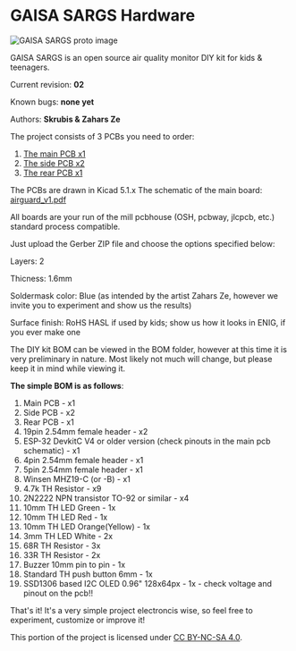 # GAISA SARGS Hardware

![GAISA SARGS proto image](https://gaisasargs.lv/assets/img/prototipi600.jpg)

GAISA SARGS is an open source air quality monitor DIY kit for kids & teenagers.

Current revision: **02**

Known bugs: **none yet**

Authors: **Skrubis & Zahars Ze**


The project consists of 3 PCBs you need to order:
1) [The main PCB x1 ](https://github.com/open-lv/air-guard/tree/main/hardware/main-pcb) 
2) [The side PCB x2 ](https://github.com/open-lv/air-guard/tree/main/hardware/side-pcb)
3) [The rear PCB x1 ](https://github.com/open-lv/air-guard/tree/main/hardware/rear-pcb)

The PCBs are drawn in Kicad 5.1.x
The schematic of the main board: [airguard_v1.pdf](https://github.com/open-lv/air-guard/blob/main/hardware/main-pcb/airguard_v1.pdf)

All boards are your run of the mill pcbhouse 
(OSH, pcbway, jlcpcb, etc.) standard process compatible. 

Just upload the Gerber ZIP file and choose the options specified below:


Layers: 2

Thicness: 1.6mm

Soldermask color: Blue 
(as intended by the artist Zahars Ze, however we invite you to experiment and show us the results)

Surface finish: RoHS HASL
if used by kids; show us how it looks in ENIG, if you ever make one

The DIY kit BOM can be viewed in the BOM folder, however at this time it is very preliminary in nature. 
Most likely not much will change, but please keep it in mind while viewing it.

**The simple BOM is as follows**:
1) Main PCB - x1
2) Side PCB - x2
3) Rear PCB - x1
4) 19pin 2.54mm female header - x2
5) ESP-32 DevkitC V4 or older version (check pinouts in the main pcb schematic) - x1
6) 4pin 2.54mm female header - x1
7) 5pin 2.54mm female header - x1
8) Winsen MHZ19-C (or -B) - x1
9) 4.7k TH Resistor - x9
10) 2N2222 NPN transistor TO-92 or similar - x4
11) 10mm TH LED Green - 1x
12) 10mm TH LED Red - 1x
13) 10mm TH LED Orange(Yellow) - 1x
14) 3mm TH LED White - 2x
15) 68R TH Resistor - 3x
16) 33R TH Resistor - 2x
17) Buzzer 10mm pin to pin - 1x
18) Standard TH push button 6mm - 1x
19) SSD1306 based I2C OLED 0.96" 128x64px - 1x - check voltage and pinout on the pcb!!

That's it! It's a very simple project electroncis wise, so feel free to experiment, customize or improve it!


This portion of the project is licensed under [CC BY-NC-SA 4.0](hardware/LICENSE).
